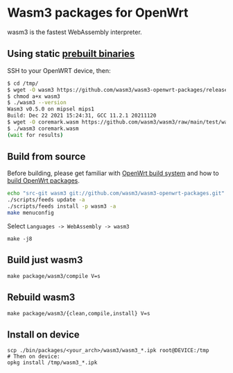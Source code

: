 # Wasm3 packages for OpenWrt

wasm3 is the fastest WebAssembly interpreter.

## Using static [prebuilt binaries](https://github.com/wasm3/wasm3-openwrt-packages/releases/latest)

SSH to your OpenWRT device, then:
```sh
$ cd /tmp/
$ wget -O wasm3 https://github.com/wasm3/wasm3-openwrt-packages/releases/download/v0.5.0/wasm3-linux-mipsel-sf
$ chmod a+x wasm3
$ ./wasm3 --version
Wasm3 v0.5.0 on mipsel mips1
Build: Dec 22 2021 15:24:31, GCC 11.2.1 20211120
$ wget -O coremark.wasm https://github.com/wasm3/wasm3/raw/main/test/wasi/coremark/coremark.wasm
$ ./wasm3 coremark.wasm
(wait for results)
```

## Build from source

Before building, please get familiar with [OpenWrt build system](https://openwrt.org/docs/guide-developer/build-system/start) and how to [build OpenWrt packages](https://openwrt.org/docs/guide-developer/build.a.package).

```bash
echo "src-git wasm3 git://github.com/wasm3/wasm3-openwrt-packages.git" >> ./feeds.conf
./scripts/feeds update -a
./scripts/feeds install -p wasm3 -a
make menuconfig
```
Select ```Languages -> WebAssembly -> wasm3```
```
make -j8
```

## Build just wasm3
```
make package/wasm3/compile V=s
```

## Rebuild wasm3
```
make package/wasm3/{clean,compile,install} V=s
```

## Install on device

```
scp ./bin/packages/<your_arch>/wasm3/wasm3_*.ipk root@DEVICE:/tmp
# Then on device:
opkg install /tmp/wasm3_*.ipk
```
